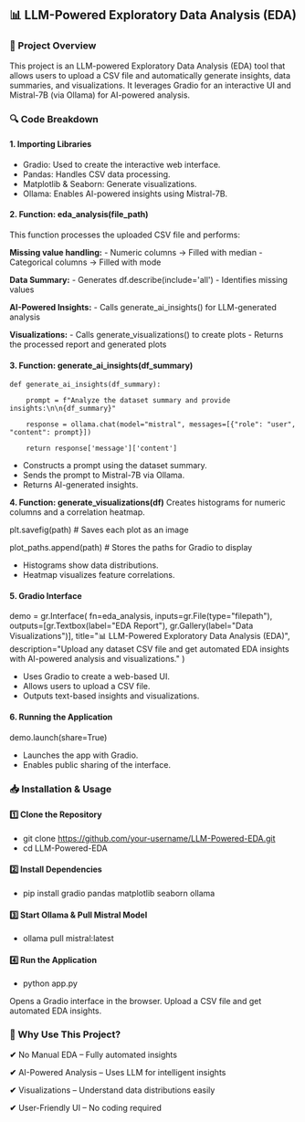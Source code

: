## 📊 LLM-Powered Exploratory Data Analysis (EDA)

### 📌 Project Overview

This project is an LLM-powered Exploratory Data Analysis (EDA) tool that allows users to upload a CSV file and automatically generate insights, data summaries, and visualizations. It leverages Gradio for an interactive UI and Mistral-7B (via Ollama) for AI-powered analysis.

### 🔍 Code Breakdown

#### 1. Importing Libraries
- Gradio: Used to create the interactive web interface.
- Pandas: Handles CSV data processing.
- Matplotlib & Seaborn: Generate visualizations.
- Ollama: Enables AI-powered insights using Mistral-7B.


#### 2. Function: eda_analysis(file_path)
This function processes the uploaded CSV file and performs:

**Missing value handling:**
    - Numeric columns → Filled with median
    - Categorical columns → Filled with mode

**Data Summary:**
    - Generates df.describe(include='all')
    - Identifies missing values

**AI-Powered Insights:**
    - Calls generate_ai_insights() for LLM-generated analysis

**Visualizations:**
    - Calls generate_visualizations() to create plots
    - Returns the processed report and generated plots

#### 3. Function: generate_ai_insights(df_summary)
    def generate_ai_insights(df_summary):
    
        prompt = f"Analyze the dataset summary and provide insights:\n\n{df_summary}"
        
        response = ollama.chat(model="mistral", messages=[{"role": "user", "content": prompt}])
        
        return response['message']['content']
    
- Constructs a prompt using the dataset summary.
- Sends the prompt to Mistral-7B via Ollama.
- Returns AI-generated insights.

**4. Function: generate_visualizations(df)**
Creates histograms for numeric columns and a correlation heatmap.

plt.savefig(path)  # Saves each plot as an image

plot_paths.append(path)  # Stores the paths for Gradio to display

- Histograms show data distributions.
- Heatmap visualizes feature correlations.

#### 5. Gradio Interface
demo = gr.Interface(
    fn=eda_analysis,
    inputs=gr.File(type="filepath"),
    outputs=[gr.Textbox(label="EDA Report"), gr.Gallery(label="Data Visualizations")],
    title="📊 LLM-Powered Exploratory Data Analysis (EDA)",
    description="Upload any dataset CSV file and get automated EDA insights with AI-powered analysis and visualizations."
)

- Uses Gradio to create a web-based UI.
- Allows users to upload a CSV file.
- Outputs text-based insights and visualizations.

#### 6. Running the Application
demo.launch(share=True)

- Launches the app with Gradio.
- Enables public sharing of the interface.

### 📥 Installation & Usage

#### 1️⃣ Clone the Repository
- git clone https://github.com/your-username/LLM-Powered-EDA.git
- cd LLM-Powered-EDA

#### 2️⃣ Install Dependencies
- pip install gradio pandas matplotlib seaborn ollama

#### 3️⃣ Start Ollama & Pull Mistral Model
- ollama pull mistral:latest

#### 4️⃣ Run the Application
- python app.py
  
Opens a Gradio interface in the browser. Upload a CSV file and get automated EDA insights.

### 🌟 Why Use This Project?
**✔** No Manual EDA – Fully automated insights

**✔** AI-Powered Analysis – Uses LLM for intelligent insights

**✔** Visualizations – Understand data distributions easily

**✔** User-Friendly UI – No coding required
